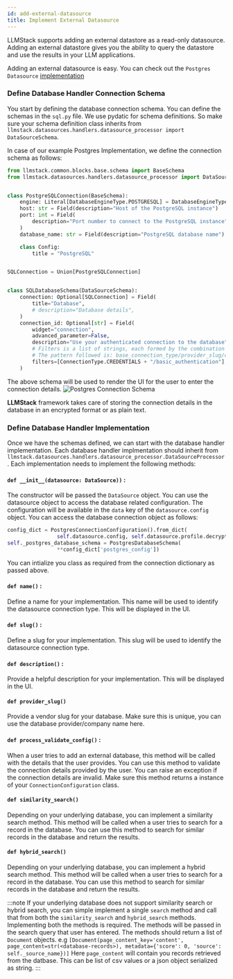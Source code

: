 ```yaml
---
id: add-external-datasource
title: Implement External Datasource
---
```


LLMStack supports adding an external datastore as a read-only datasource. Adding an external datastore gives you the ability to query the datastore and use the results in your LLM applications.

Adding an external datasource is easy. You can check out the `Postgres Datasource` [implementation](https://github.com/trypromptly/LLMStack/blob/main/llmstack/datasources/handlers/databases/sql.py)


### Define Database Handler Connection Schema

You start by defining the database connection schema. You can define the schemas in the `sql.py` file. We use pydatic for schema definitions. So make sure your schema definition class inherits from `llmstack.datasources.handlers.datasource_processor import DataSourceSchema`.

In case of our example Postgres Implementation, we define the connection schema as follows:

```python
from llmstack.common.blocks.base.schema import BaseSchema
from llmstack.datasources.handlers.datasource_processor import DataSourceSchema


class PostgreSQLConnection(BaseSchema):
    engine: Literal[DatabaseEngineType.POSTGRESQL] = DatabaseEngineType.POSTGRESQL
    host: str = Field(description="Host of the PostgreSQL instance")
    port: int = Field(
        description="Port number to connect to the PostgreSQL instance",
    )
    database_name: str = Field(description="PostgreSQL database name")

    class Config:
        title = "PostgreSQL"


SQLConnection = Union[PostgreSQLConnection]


class SQLDatabaseSchema(DataSourceSchema):
    connection: Optional[SQLConnection] = Field(
        title="Database",
        # description="Database details",
    )
    connection_id: Optional[str] = Field(
        widget="connection",
        advanced_parameter=False,
        description="Use your authenticated connection to the database",
        # Filters is a list of strings, each formed by the combination of the connection attributes 'base_connection_type', 'provider_slug', and 'connection_type_slug', separated by '/'.
        # The pattern followed is: base_connection_type/provider_slug/connection_type_slug. We may skip provider_slug or connection_type_slug if they are not present in the filter string.
        filters=[ConnectionType.CREDENTIALS + "/basic_authentication"],
    )
```

The above schema will be used to render the UI for the user to enter the connection details.
![Postgres Connection Schema](/img/external-datasource-config.png)

**LLMStack** framework takes care of storing the connection details in the database in an encrypted format or as plain text. 

### Define Database Handler Implementation

Once we have the schemas defined, we can start with the database handler implementation. Each database handler implmentation should inherit from `llmstack.datasources.handlers.datasource_processor.DataSourceProcessor`. Each implementation needs to implement the following methods:

#### `def __init__(datasource: DataSource))` :

The constructor will be passed the `DataSource` object. You can use the datasource object to access the database related configuration. The configuration will be available in the `data` key of the `datasource.config` object.
You can access the database connection object as follows:

```python
config_dict = PostgresConnectionConfiguration().from_dict(
                self.datasource.config, self.datasource.profile.decrypt_value)
self._postgres_database_schema = PostgresDatabaseSchema(
                **config_dict['postgres_config'])

```

You can intialize you class as required from the connection dictionary as passed above.

#### `def name()` :

Define a name for your implementation. This name will be used to identify the datasource connection type. This will be displayed in the UI.

#### `def slug()` :

Define a slug for your implementation. This slug will be used to identify the datasource connection type.

#### `def description()` :

Provide a helpful description for your implementation. This will be displayed in the UI.

#### `def provider_slug()`

Provide a vendor slug for your database. Make sure this is unique, you can use the database provider/company name here.

#### `def process_validate_config()` :

When a user tries to add an external database, this method will be called with the details that the user provides. You can use this method to validate the connection details provided by the user. You can raise an exception if the connection details are invalid. Make sure this method returns a instance of your `ConnectionConfiguration` class.

#### `def similarity_search()`

Depending on your underlying database, you can implement a similarity search method. This method will be called when a user tries to search for a record in the database. You can use this method to search for similar records in the database and return the results.

#### `def hybrid_search()`

Depending on your underlying database, you can implement a hybrid search method. This method will be called when a user tries to search for a record in the database. You can use this method to search for similar records in the database and return the results.

:::note
If your underlying database does not support similarity search or hybrid search, you can simple implement a single `search` method and call that from both the `similarity_search` and `hybrid_search` methods. Implementing both the methods is required. The methods will be passed in the search query that user has entered. The methods should return a list of `Document` objects.
e.g `[Document(page_content_key='content', page_content=str(<database-records>), metadata={'score': 0, 'source': self._source_name})]`
Here `page_content` will contain you records retrieved from the datbase. This can be list of csv values or a json object serialized as string.
:::
